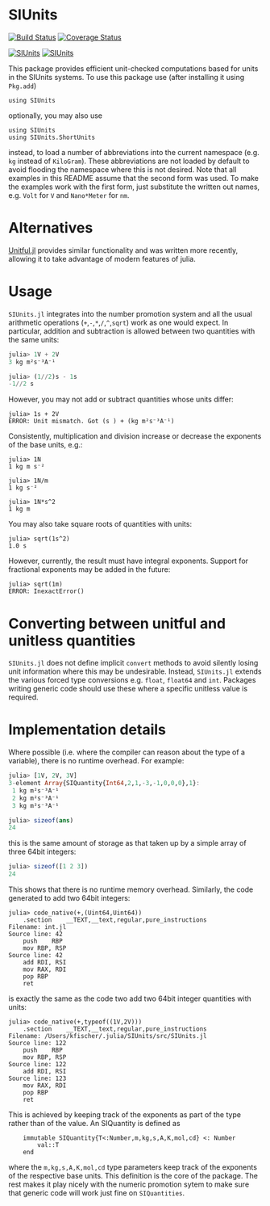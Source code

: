 # SIUnits

[![Build Status](https://travis-ci.org/Keno/SIUnits.jl.svg?branch=master)](https://travis-ci.org/Keno/SIUnits.jl)
[![Coverage Status](https://img.shields.io/coveralls/Keno/SIUnits.jl.svg)](https://coveralls.io/r/Keno/SIUnits.jl)

[![SIUnits](http://pkg.julialang.org/badges/SIUnits_0.3.svg)](http://pkg.julialang.org/?pkg=SIUnits&ver=0.3)
[![SIUnits](http://pkg.julialang.org/badges/SIUnits_0.4.svg)](http://pkg.julialang.org/?pkg=SIUnits&ver=0.4)

This package provides efficient unit-checked computations based for units in the
SIUnits systems. To use this package use (after installing it using `Pkg.add`)
```
using SIUnits
```
optionally, you may also use
```
using SIUnits
using SIUnits.ShortUnits
```
instead, to load a number of abbreviations into the current namespace
(e.g. `kg` instead of `KiloGram`). These abbreviations are not loaded
by default to avoid flooding the namespace where this is not desired. 
Note that all examples in this README assume that the second form was
used. To make the examples work with the first form, just substitute the
written out names, e.g. `Volt` for `V` and `Nano*Meter` for `nm`.

# Alternatives

[Unitful.jl](https://github.com/ajkeller34/Unitful.jl) provides similar functionality and was written more recently, allowing it to take advantage of modern features of julia.

# Usage

`SIUnits.jl` integrates into the number promotion system and all the usual
arithmetic operations (`+`,`-`,`*`,`/`,`^`,`sqrt`) work as one would expect. 
In particular, addition and subtraction is allowed between two quantities with
the same units:

```julia
julia> 1V + 2V
3 kg m²s⁻³A⁻¹

julia> (1//2)s - 1s
-1//2 s
```

However, you may not add or subtract quantities whose units differ:
```
julia> 1s + 2V
ERROR: Unit mismatch. Got (s ) + (kg m²s⁻³A⁻¹)
```

Consistently, multiplication and division increase or decrease the exponents 
of the base units, e.g.:

```
julia> 1N
1 kg m s⁻²

julia> 1N/m
1 kg s⁻²

julia> 1N*s^2
1 kg m
```

You may also take square roots of quantities with units:
```
julia> sqrt(1s^2)
1.0 s
```

However, currently, the result must have integral exponents. Support for
fractional exponents may be added in the future:

```
julia> sqrt(1m)
ERROR: InexactError()
```

# Converting between unitful and unitless quantities

`SIUnits.jl` does not define implicit `convert` methods to avoid silently losing
unit information where this may be undesirable. Instead, `SIUnits.jl` extends
the various forced type conversions e.g. `float`, `float64` and `int`. Packages
writing generic code should use these where a specific unitless value is 
required. 

# Implementation details

Where possible (i.e. where the compiler can reason about the
type of a variable), there is no runtime overhead. For example:

```julia
julia> [1V, 2V, 3V]
3-element Array{SIQuantity{Int64,2,1,-3,-1,0,0,0},1}:
 1 kg m²s⁻³A⁻¹
 2 kg m²s⁻³A⁻¹
 3 kg m²s⁻³A⁻¹

julia> sizeof(ans)
24

```

this is the same amount of storage as that taken up by a simple array of three
64bit integers:

```julia
julia> sizeof([1 2 3])
24
```

This shows that there is no runtime memory overhead. Similarly, the code 
generated to add two 64bit integers:

```
julia> code_native(+,(Uint64,Uint64))
    .section    __TEXT,__text,regular,pure_instructions
Filename: int.jl
Source line: 42
    push    RBP
    mov RBP, RSP
Source line: 42
    add RDI, RSI
    mov RAX, RDI
    pop RBP
    ret
```

is exactly the same as the code two add two 64bit integer quantities with units:

```
julia> code_native(+,typeof((1V,2V)))
    .section    __TEXT,__text,regular,pure_instructions
Filename: /Users/kfischer/.julia/SIUnits/src/SIUnits.jl
Source line: 122
    push    RBP
    mov RBP, RSP
Source line: 122
    add RDI, RSI
Source line: 123
    mov RAX, RDI
    pop RBP
    ret
``` 

This is achieved by keeping track of the exponents as part of the type rather
than of the value. An SIQuantity is defined as

```
    immutable SIQuantity{T<:Number,m,kg,s,A,K,mol,cd} <: Number
        val::T
    end
```

where the `m,kg,s,A,K,mol,cd` type parameters keep track of the exponents of 
the respective base units. This definition is the core of the package. The
rest makes it play nicely with the numeric promotion sytem to make sure that
generic code will work just fine on `SIQuantities`.
